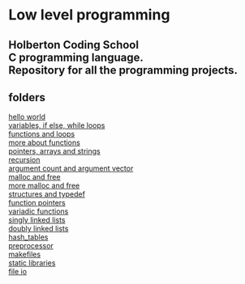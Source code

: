 # Low level programming
Holberton Coding School  
C programming language.  
Repository for all the programming projects.
---
## folders
[hello world](/hello_world)  
[variables, if else, while loops](/variables_if_else_while)  
[functions and loops](/functions_nested_loops)  
[more about functions](/more_functions_nested_loops)  
[pointers, arrays and strings](/pointers_arrays_strings)  
[recursion](/recursion)  
[argument count and argument vector](/argc_argv)  
[malloc and free](/malloc_free)  
[more malloc and free](/more_malloc_free)  
[structures and typedef](/structures_typedef)  
[function pointers](/function_pointers)  
[variadic functions](/variadic_functions)  
[singly linked lists](/singly_linked_lists)  
[doubly linked lists](/doubly_linked_lists)  
[hash_tables](/hash_tables)  
[preprocessor](/preprocessor)  
[makefiles](/makefiles)  
[static libraries](/static_libraries)  
[file io](/file_io)  
